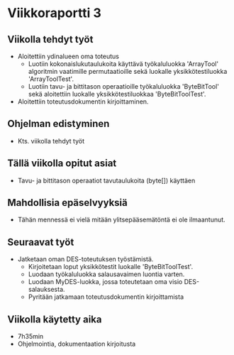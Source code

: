 ﻿# Viikkoraportti 3

## Viikolla tehdyt työt

* Aloitettiin ydinalueen oma toteutus
  * Luotiin kokonaislukutaulukoita käyttävä työkaluluokka 'ArrayTool' algoritmin vaatimille permutaatioille sekä luokalle yksikkötestiluokka 'ArrayToolTest'.
  * Luotiin tavu- ja bittitason operaatioille työkaluluokka 'ByteBitTool' sekä aloitettiin luokalle yksikkötestiluokkaa 'ByteBitToolTest'.
* Aloitettiin toteutusdokumentin kirjoittaminen.

## Ohjelman edistyminen

* Kts. viikolla tehdyt työt

## Tällä viikolla opitut asiat

* Tavu- ja bittitason operaatiot tavutaulukoita (byte[]) käyttäen

## Mahdollisia epäselvyyksiä

* Tähän mennessä ei vielä mitään ylitsepääsemätöntä ei ole ilmaantunut.

## Seuraavat työt

* Jatketaan oman DES-toteutuksen työstämistä.
  * Kirjoitetaan loput yksikkötestit luokalle 'ByteBitToolTest'.
  * Luodaan työkaluluokka salausavaimen luontia varten.
  * Luodaan MyDES-luokka, jossa toteutetaan oma visio DES-salauksesta.
  * Pyritään jatkamaan toteutusdokumentin kirjoittamista

## Viikolla käytetty aika

* 7h35min
* Ohjelmointia, dokumentaation kirjoitusta
